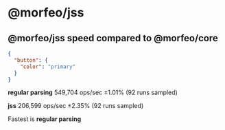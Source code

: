 # @morfeo/jss

## @morfeo/jss speed compared to @morfeo/core

```json
{
  "button": {
    "color": "primary"
  }
}
```

**regular parsing**  549,704 ops/sec ±1.01% (92 runs sampled)

**jss**  206,599 ops/sec ±2.35% (92 runs sampled)

Fastest is **regular parsing**
